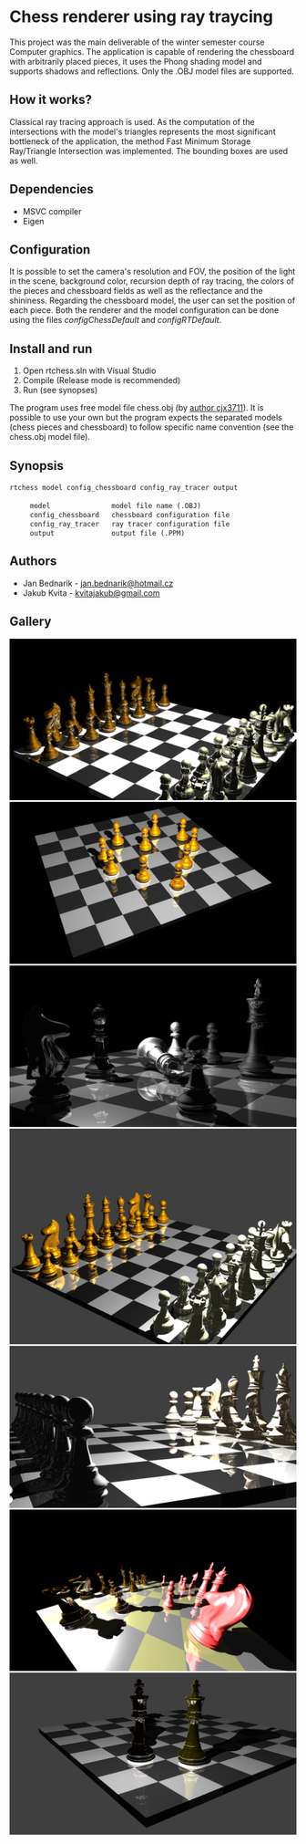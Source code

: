 # Chess renderer using ray traycing

This project was the main deliverable of the winter semester course Computer graphics. The application is capable of rendering the chessboard with arbitrarily placed pieces, it uses the Phong shading model and supports shadows and reflections. Only the .OBJ model files are supported.

## How it works?

Classical ray tracing approach is used. As the computation of the intersections with the model's triangles represents the most significant bottleneck of the application, the method Fast Minimum Storage Ray/Triangle Intersection was implemented. The bounding boxes are used as well.

## Dependencies

- MSVC compiler
- Eigen

## Configuration

It is possible to set the camera's resolution and FOV, the position of the light in the scene, background color, recursion depth of ray tracing, the colors of the pieces and chessboard fields as well as the reflectance and the shininess. Regarding the chessboard model, the user can set the position of each piece. Both the renderer and the model configuration can be done using the files *configChessDefault* and *configRTDefault*. 

## Install and run

1. Open rtchess.sln with Visual Studio
2. Compile (Release mode is recommended)
3. Run (see synopses)

The program uses free model file chess.obj (by [author cjx3711](http://www.turbosquid.com/FullPreview/Index.cfm/ID/544320)). It is possible to use your own but the program expects the separated models (chess pieces and chessboard) to follow specific name convention (see the chess.obj model file).

## Synopsis
```
rtchess model config_chessboard config_ray_tracer output

     model               model file name (.OBJ)
     config_chessboard   chessboard configuration file
     config_ray_tracer   ray tracer configuration file
     output              output file (.PPM)
```

## Authors
* Jan Bednarik - jan.bednarik@hotmail.cz
* Jakub Kvita  - kvitajakub@gmail.com

## Gallery
![Ray traced chess 01](https://raw.githubusercontent.com/bednarikjan/RayTracingChess/master/screenshots/01.png)
![Ray traced chess 02](https://raw.githubusercontent.com/bednarikjan/RayTracingChess/master/screenshots/02.png)
![Ray traced chess 03](https://raw.githubusercontent.com/bednarikjan/RayTracingChess/master/screenshots/03.png)
![Ray traced chess 04](https://raw.githubusercontent.com/bednarikjan/RayTracingChess/master/screenshots/04.png)
![Ray traced chess 05](https://raw.githubusercontent.com/bednarikjan/RayTracingChess/master/screenshots/05.png)
![Ray traced chess 06](https://raw.githubusercontent.com/bednarikjan/RayTracingChess/master/screenshots/06.png)
![Ray traced chess 07](https://raw.githubusercontent.com/bednarikjan/RayTracingChess/master/screenshots/07.png)
